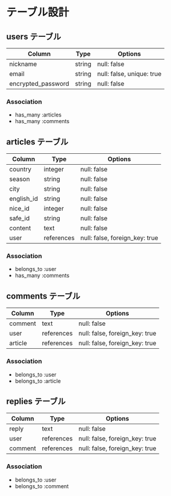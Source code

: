 # テーブル設計

## users テーブル

| Column             | Type     | Options                   |
| ------------------ | ------   | -----------               |
| nickname           | string   | null: false               |
| email              | string   | null: false, unique: true |
| encrypted_password | string   | null: false               |


### Association

- has_many :articles
- has_many :comments



## articles テーブル

| Column       | Type        | Options                        |
| ------       | ------      | -----------                    |
| country      | integer     | null: false                    |
| season       | string      | null: false                    |
| city         | string      | null: false                    |
| english_id      | string      | null: false                    |
| nice_id         | integer     | null: false                    |
| safe_id  | string      | null: false                    |
| content      | text        | null: false                    |
| user         | references  | null: false, foreign_key: true |


### Association

- belongs_to :user
- has_many   :comments



## comments テーブル

| Column       | Type       |Options                           |
| ------       | ---------- | ------------------------------   |
| comment      | text     | null: false                      |
| user         | references | null: false, foreign_key: true   |
| article         | references | null: false, foreign_key: true   |


### Association

- belongs_to :user
- belongs_to :article



## replies テーブル

| Column       | Type       |Options                           |
| ------       | ---------- | ------------------------------   |
| reply        | text       | null: false                      |
| user         | references | null: false, foreign_key: true   |
| comment         | references | null: false, foreign_key: true   |


### Association

- belongs_to :user
- belongs_to :comment

